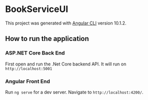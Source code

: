 # BookServiceUI

This project was generated with [Angular CLI](https://github.com/angular/angular-cli) version 10.1.2.

## How to run the application

### ASP.NET Core Back End

First open and run the .Net Core backend API. It will run on `http://localhost:5001`

### Angular Front End

Run `ng serve` for a dev server. Navigate to `http://localhost:4200/`.
